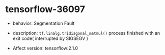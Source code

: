 # tensorflow-36097
- behavior: Segmentation Fault

- description: `tf.linalg.tridiagonal_matmul()` process finished with an exit code( interrupted by SIGSEGV )

- Affect version: tensorflow:2.1.0